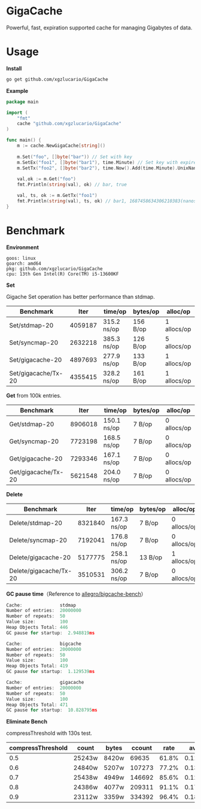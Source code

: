 # GigaCache
Powerful, fast, expiration supported cache for managing Gigabytes of data.

# Usage

**Install**

```bash
go get github.com/xgzlucario/GigaCache
```

**Example**

```go
package main

import (
    "fmt"
    cache "github.com/xgzlucario/GigaCache"
)

func main() {
    m := cache.NewGigaCache[string]()
    
    m.Set("foo", []byte("bar")) // Set with key
    m.SetEx("foo1", []byte("bar1"), time.Minute) // Set key with expired duration
    m.SetTx("foo2", []byte("bar2"), time.Now().Add(time.Minute).UnixNano()) // Set key with expired deadline
    
    val,ok := m.Get("foo")
    fmt.Println(string(val), ok) // bar, true

    val, ts, ok := m.GetTx("foo1")
    fmt.Println(string(val), ts, ok) // bar1, 1687458634306210383(nanoseconds), true
}
```

# Benchmark

**Environment**

```
goos: linux
goarch: amd64
pkg: github.com/xgzlucario/GigaCache
cpu: 13th Gen Intel(R) Core(TM) i5-13600KF
```

**Set**

Gigache Set operation has better performance than stdmap.

| Benchmark           | Iter    | time/op     | bytes/op | alloc/op    |
| ------------------- | ------- | ----------- | -------- | ----------- |
| Set/stdmap-20       | 4059187 | 315.2 ns/op | 156 B/op | 1 allocs/op |
| Set/syncmap-20      | 2632218 | 385.3 ns/op | 126 B/op | 5 allocs/op |
| Set/gigacache-20    | 4897693 | 277.9 ns/op | 133 B/op | 1 allocs/op |
| Set/gigacache/Tx-20 | 4355415 | 328.2 ns/op | 161 B/op | 1 allocs/op |

**Get** from 100k entries.

| Benchmark           | Iter    | time/op     | bytes/op | alloc/op    |
| ------------------- | ------- | ----------- | -------- | ----------- |
| Get/stdmap-20       | 8906018 | 150.1 ns/op | 7 B/op   | 0 allocs/op |
| Get/syncmap-20      | 7723198 | 168.5 ns/op | 7 B/op   | 0 allocs/op |
| Get/gigacache-20    | 7293346 | 167.1 ns/op | 7 B/op   | 0 allocs/op |
| Get/gigacache/Tx-20 | 5621548 | 204.0 ns/op | 7 B/op   | 0 allocs/op |

**Delete**

| Benchmark              | Iter    | time/op     | bytes/op | alloc/op    |
| ---------------------- | ------- | ----------- | -------- | ----------- |
| Delete/stdmap-20       | 8321840 | 167.3 ns/op | 7 B/op   | 0 allocs/op |
| Delete/syncmap-20      | 7192041 | 176.8 ns/op | 7 B/op   | 0 allocs/op |
| Delete/gigacache-20    | 5177775 | 258.1 ns/op | 13 B/op  | 1 allocs/op |
| Delete/gigacache/Tx-20 | 3510531 | 306.2 ns/op | 7 B/op   | 0 allocs/op |

**GC pause time**（Reference to [allegro/bigcache-bench](https://github.com/allegro/bigcache-bench)）

```go
Cache:              stdmap
Number of entries:  20000000
Number of repeats:  50
Value size:         100
Heap Objects Total: 446
GC pause for startup:  2.948819ms
```

```go
Cache:              bigcache
Number of entries:  20000000
Number of repeats:  50
Value size:         100
Heap Objects Total: 419
GC pause for startup:  1.129539ms
```

```go
Cache:              gigacache
Number of entries:  20000000
Number of repeats:  50
Value size:         100
Heap Objects Total: 471
GC pause for startup:  10.828795ms
```

**Eliminate Bench**

compressThreshold with 130s test.

| compressThreshold | count  | bytes | ccount | rate  | avg    |
| ----------------- | ------ | ----- | ------ | ----- | ------ |
| 0.5               | 25243w | 8420w | 69635  | 61.8% | 0.11ns |
| 0.6               | 24840w | 5207w | 107273 | 77.2% | 0.13ns |
| 0.7               | 25438w | 4949w | 146692 | 85.6% | 0.12ns |
| 0.8               | 24386w | 4077w | 209311 | 91.1% | 0.17ns |
| 0.9               | 23112w | 3359w | 334392 | 96.4% | 0.18ns |